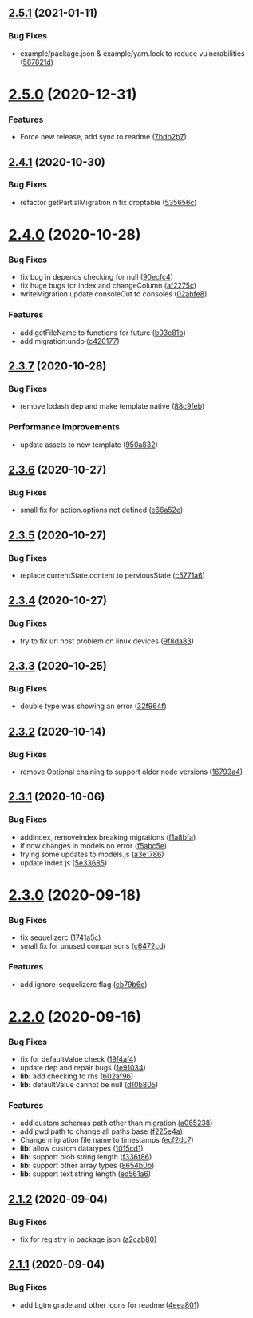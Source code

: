 ## [2.5.1](https://github.com/mrvmv/sequelize-mig/compare/v2.5.0...v2.5.1) (2021-01-11)


### Bug Fixes

* example/package.json & example/yarn.lock to reduce vulnerabilities ([587821d](https://github.com/mrvmv/sequelize-mig/commit/587821d26284eea4f9caa1f8fff9f9e23dc0ecc7))

# [2.5.0](https://github.com/mrvmv/sequelize-mig/compare/v2.4.1...v2.5.0) (2020-12-31)


### Features

* Force new release, add sync to readme ([7bdb2b7](https://github.com/mrvmv/sequelize-mig/commit/7bdb2b7e91a169fd859a476ef560df0f8c4f8b37))

## [2.4.1](https://github.com/mrvmv/sequelize-mig/compare/v2.4.0...v2.4.1) (2020-10-30)


### Bug Fixes

* refactor getPartialMigration n fix droptable ([535656c](https://github.com/mrvmv/sequelize-mig/commit/535656cd9eae5af0f014f0b445df54e5a77f7890))

# [2.4.0](https://github.com/mrvmv/sequelize-mig/compare/v2.3.7...v2.4.0) (2020-10-28)


### Bug Fixes

* fix bug in depends checking for null ([90ecfc4](https://github.com/mrvmv/sequelize-mig/commit/90ecfc447c222e44185dcec8319a7f6209d6c1a4))
* fix huge bugs for index and changeColumn ([af2275c](https://github.com/mrvmv/sequelize-mig/commit/af2275cff8daf92c75eac8869c587f4f44bf8bf1))
* writeMigration update consoleOut to consoles ([02abfe8](https://github.com/mrvmv/sequelize-mig/commit/02abfe88edbd47b2f08cd5dfff67257490a9103d))


### Features

* add getFileName to functions for future ([b03e81b](https://github.com/mrvmv/sequelize-mig/commit/b03e81b2a7f5178e7f0187f585eef1f502d48256))
* add migration:undo ([c420177](https://github.com/mrvmv/sequelize-mig/commit/c4201778bdde14704e410f5d9980e7f20a6dada4))

## [2.3.7](https://github.com/mrvmv/sequelize-mig/compare/v2.3.6...v2.3.7) (2020-10-28)


### Bug Fixes

* remove lodash dep and make template native ([88c9feb](https://github.com/mrvmv/sequelize-mig/commit/88c9feb50bdb69aa3eda6aa6a87f7354f5ca2754))


### Performance Improvements

* update assets to new template ([950a832](https://github.com/mrvmv/sequelize-mig/commit/950a832ce391a2d8ff933374672c788f5ed8ce11))

## [2.3.6](https://github.com/mrvmv/sequelize-mig/compare/v2.3.5...v2.3.6) (2020-10-27)


### Bug Fixes

* small fix for action.options not defined ([e66a52e](https://github.com/mrvmv/sequelize-mig/commit/e66a52e28c68b93aa15d20192c733978112d62bc))

## [2.3.5](https://github.com/mrvmv/sequelize-mig/compare/v2.3.4...v2.3.5) (2020-10-27)


### Bug Fixes

* replace currentState.content to perviousState ([c5771a6](https://github.com/mrvmv/sequelize-mig/commit/c5771a61dc4f8193327e1457b08acf75dedf953d))

## [2.3.4](https://github.com/mrvmv/sequelize-mig/compare/v2.3.3...v2.3.4) (2020-10-27)


### Bug Fixes

* try to fix url host problem on linux devices ([9f8da83](https://github.com/mrvmv/sequelize-mig/commit/9f8da830940c37a7fed71d76688530a5d96a4435))

## [2.3.3](https://github.com/mrvmv/sequelize-mig/compare/v2.3.2...v2.3.3) (2020-10-25)


### Bug Fixes

* double type was showing an error ([32f964f](https://github.com/mrvmv/sequelize-mig/commit/32f964fc84a3dcf609ba8a0785c533d24aaae82e))

## [2.3.2](https://github.com/mrvmv/sequelize-mig/compare/v2.3.1...v2.3.2) (2020-10-14)


### Bug Fixes

* remove Optional chaining to support older node versions ([16793a4](https://github.com/mrvmv/sequelize-mig/commit/16793a497a952ca5fe4f40752d09880259db20af))

## [2.3.1](https://github.com/mrvmv/sequelize-mig/compare/v2.3.0...v2.3.1) (2020-10-06)


### Bug Fixes

* addindex, removeindex breaking migrations ([f1a8bfa](https://github.com/mrvmv/sequelize-mig/commit/f1a8bfad2285acbccc48491b1190e6b293d0efbc))
* if now changes in models no error ([f5abc5e](https://github.com/mrvmv/sequelize-mig/commit/f5abc5e9fe712f8b65732894e29e1d9315000259))
* trying some updates to models.js ([a3e1786](https://github.com/mrvmv/sequelize-mig/commit/a3e1786829fa0861bcd092799b67c10cc8337c5b))
* update index.js ([5e33685](https://github.com/mrvmv/sequelize-mig/commit/5e3368517b895ac7dc358ff2c7dfd0e7a128e8cd))

# [2.3.0](https://github.com/mrvmv/sequelize-mig/compare/v2.2.0...v2.3.0) (2020-09-18)


### Bug Fixes

* fix sequelizerc ([1741a5c](https://github.com/mrvmv/sequelize-mig/commit/1741a5cf3cd7b0d28aeb42c0c0eb8775e9141d8a))
* small fix for unused comparisons ([c6472cd](https://github.com/mrvmv/sequelize-mig/commit/c6472cd14818d8ed5c4704dd3af2d84afe50fe3e))


### Features

* add ignore-sequelizerc flag ([cb79b6e](https://github.com/mrvmv/sequelize-mig/commit/cb79b6ea0de3ca11165742fec2e136c2d8c62efb))

# [2.2.0](https://github.com/mrvmv/sequelize-mig/compare/v2.1.2...v2.2.0) (2020-09-16)


### Bug Fixes

* fix for defaultValue check ([19f4af4](https://github.com/mrvmv/sequelize-mig/commit/19f4af4ca791019216edccf259e0a318c72aae71))
* update dep and repair bugs ([1e91034](https://github.com/mrvmv/sequelize-mig/commit/1e91034ece94067af552176249ed62c838e145d5))
* **lib:** add checking to rhs ([602af96](https://github.com/mrvmv/sequelize-mig/commit/602af962860140536fe99e2754fcde1fc386654c))
* **lib:** defaultValue cannot be null ([d10b805](https://github.com/mrvmv/sequelize-mig/commit/d10b80545bd1c4a6f786bf51668c437cc306057a))


### Features

* add custom schemas path other than migration ([a065238](https://github.com/mrvmv/sequelize-mig/commit/a0652383f1a17425f97a2071183a1431b2144e2a))
* add pwd path to change all paths base ([f225e4a](https://github.com/mrvmv/sequelize-mig/commit/f225e4a1eb5a6d930c5a5ce07366ca707619e486))
* Change migration file name to timestamps ([ecf2dc7](https://github.com/mrvmv/sequelize-mig/commit/ecf2dc7214528686e163f4c07a3cb6cdf4cd1f6c))
* **lib:** allow custom datatypes ([1015cd1](https://github.com/mrvmv/sequelize-mig/commit/1015cd1f9eda5602266f0ff03339e195692f0d23))
* **lib:** support blob string length ([f336f86](https://github.com/mrvmv/sequelize-mig/commit/f336f86638efeb50e98586243aa010344e8d441d))
* **lib:** support other array types ([8654b0b](https://github.com/mrvmv/sequelize-mig/commit/8654b0bd1c3501b8d089bf6f716e781051bd794f))
* **lib:** support text string length ([ed561a6](https://github.com/mrvmv/sequelize-mig/commit/ed561a60ebff32ef2a6e02fcdb0bce65944bca0f))

## [2.1.2](https://github.com/mrvmv/sequelize-mig/compare/v2.1.1...v2.1.2) (2020-09-04)


### Bug Fixes

* fix for registry in package json ([a2cab80](https://github.com/mrvmv/sequelize-mig/commit/a2cab80bd2fcc43f9f2254d23812a918a0007a0d))

## [2.1.1](https://github.com/mrvmv/sequelize-mig/compare/v2.1.0...v2.1.1) (2020-09-04)


### Bug Fixes

* add Lgtm grade and other icons for readme ([4eea801](https://github.com/mrvmv/sequelize-mig/commit/4eea801ef8c589b8201c10331aa19b71c2ad64e7))

